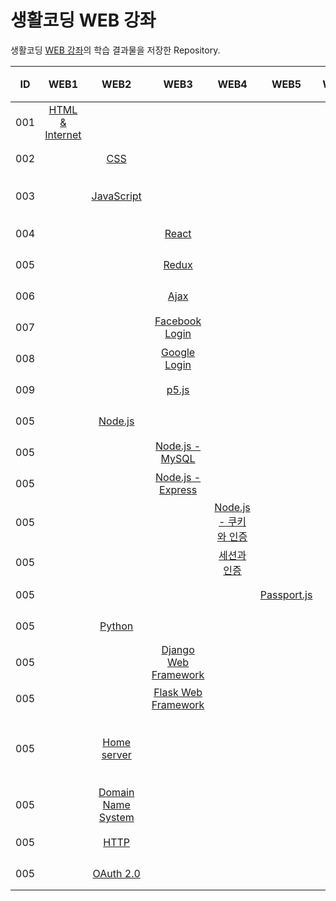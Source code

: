 # 생활코딩 WEB 강좌

생활코딩 [WEB 강좌](https://opentutorials.org/course/3083)의 학습 결과물을 저장한 Repository.

|ID|WEB1|WEB2|WEB3|WEB4|WEB5|WEB6|WEB7|학습 내용|완료|
|:--:|:--:|:--:|:--:|:--:|:--:|:--:|:--:|:---|:-:|
|001|[HTML & Internet](https://github.com/hwahyeon/Web_Open/tree/main/WEB1%20-%20HTML%20%26%20Internet)|||||||[강의 소개](https://opentutorials.org/course/3084)<br>· HTML |○|
|002||[CSS](https://github.com/hwahyeon/Web_Open/tree/main/WEB2%20-%20CSS)||||||[강의 소개](https://opentutorials.org/course/3086)<br>· CSS|○|
|003||[JavaScript](https://github.com/hwahyeon/Web_Open/tree/main/WEB2%20-%20JavaScript)||||||[강의 소개](https://opentutorials.org/course/3085)<br>· JavaScript|○|
| 004 |      |           |[React]()|     |     |     |  |[강의 소개]()<br>·                                           |     |
| 005 |      |           |[Redux]()|     |     |     | |[강의 소개]()<br>·                                           |     |
|006|||[Ajax](https://github.com/hwahyeon/Web_Open/tree/main/WEB3%20-%20Ajax)|||||[강의 소개](https://opentutorials.org/course/3281)<br>· Ajax||   
| 007 |      |           |[Facebook Login]() |     |     |     | |[강의 소개](https://opentutorials.org/course/3423)<br>·      |     |
| 008 |      |           |[Google Login]()|     |     |     | |[강의 소개](https://opentutorials.org/course/3424)<br>·      |     |
|009|||[p5.js](https://github.com/hwahyeon/Web_Open/tree/main/WEB3%20-%20p5.js)|||||[강의 소개](https://opentutorials.org/course/4659)<br>· p5.js|○|
| 005 |      |[Node.js]()|      |     |     |     |          |[강의 소개](https://opentutorials.org/course/3332)<br>·      |     |
| 005 |      ||[Node.js - MySQL]()   |     |     |     |          |[강의 소개](https://opentutorials.org/course/3347)<br>·      |     |
| 005 |      |           |[Node.js - Express]()|     |     |     |     |[강의 소개](https://opentutorials.org/course/3370)<br>·      |     |
| 005 |      |           ||[Node.js - 쿠키와 인증]()|     |     |     |[강의 소개](https://opentutorials.org/course/3387)<br>·      |     |
| 005 |      |           ||[세션과 인증]()|     |     |     |[강의 소개](https://opentutorials.org/course/3400)<br>·      |     |
| 005 |      |           |||[Passport.js]()| |    |[강의 소개](https://opentutorials.org/course/3400)<br>·      |     |
| 005 |      |[Python]()|      |     |     |     |          |[강의 소개](https://opentutorials.org/course/3256)<br>·      |     |
| 005 |      ||[Django Web Framework]()|     |     |     |          |[강의 소개](https://opentutorials.org/course/4886)<br>·      |     |
| 005 |      ||[Flask Web Framework]()|     |     |     |          |[강의 소개](https://opentutorials.org/course/4904)<br>·      |     |
| 005 |      |[Home server]()|      |     |     |     |          |[강의 소개](https://opentutorials.org/course/3265)<br>· Router<br>· NAT<br>· Port forwarding|     |
| 005 |      |[Domain Name System]()|      |     |     |     |          |[강의 소개](https://opentutorials.org/course/3276)<br>· DNS<br>· nslookup|     |
| 005 |      |[HTTP]()|      |     |     |     |          |[강의 소개](https://opentutorials.org/course/3385)<br>· HTTP|     |
| 005 |      |[OAuth 2.0]()|      |     |     |     |          |[강의 소개](https://opentutorials.org/course/3405)<br>· OAuth|     |

